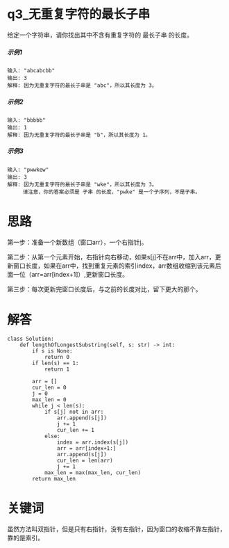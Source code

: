 # q3_无重复字符的最长子串
给定一个字符串，请你找出其中不含有重复字符的 最长子串 的长度。
##### 示例1
    输入: "abcabcbb"
    输出: 3 
    解释: 因为无重复字符的最长子串是 "abc"，所以其长度为 3。
##### 示例2
    输入: "bbbbb"
    输出: 1
    解释: 因为无重复字符的最长子串是 "b"，所以其长度为 1。
##### 示例3
    输入: "pwwkew"
    输出: 3
    解释: 因为无重复字符的最长子串是 "wke"，所以其长度为 3。
         请注意，你的答案必须是 子串 的长度，"pwke" 是一个子序列，不是子串。
# 思路
第一步：准备一个新数组（窗口arr），一个右指针j。

第二步：从第一个元素开始，右指针向右移动，如果s[j]不在arr中，加入arr，更新窗口长度，如果在arr中，找到重复元素的索引index，arr数组收缩到该元素后面一位（arr=arr[index+1]）,更新窗口长度。

第三步：每次更新完窗口长度后，与之前的长度对比，留下更大的那个。
# 解答
    class Solution:
        def lengthOfLongestSubstring(self, s: str) -> int:
            if s is None:
                return 0
            if len(s) == 1:
                return 1

            arr = []
            cur_len = 0
            j = 0
            max_len = 0
            while j < len(s):
                if s[j] not in arr:
                    arr.append(s[j])
                    j += 1
                    cur_len += 1
                else:
                    index = arr.index(s[j])
                    arr = arr[index+1:]
                    arr.append(s[j])
                    cur_len = len(arr)
                    j += 1
                max_len = max(max_len, cur_len)
            return max_len
# 关键词
虽然方法叫双指针，但是只有右指针，没有左指针，因为窗口的收缩不靠左指针，靠的是索引。

